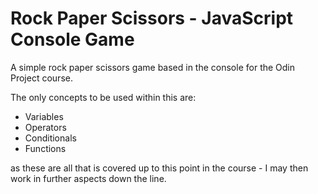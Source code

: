 <h1>Rock Paper Scissors - JavaScript Console Game</h1>
<p>A simple rock paper scissors game based in the console for the Odin Project course.</p>
<p>The only concepts to be used within this are:</p>
<ul>
  <li>Variables</li>
  <li>Operators</li>
  <li>Conditionals</li>
  <li>Functions</li>
</ul>
<p>as these are all that is covered up to this point in the course - I may then work in further aspects down the line.</p>
